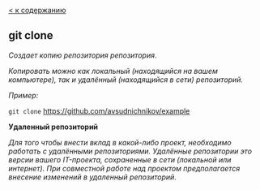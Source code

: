 [< к содержанию](./readme.md) 

## git clone
*Создает копию репозитория репозитория*.

*Копировать можно как локальный (находящийся на вашем компьютере), так и удалённый (находящийся в сети) репозиторий.*

*Пример:*

`git clone` https://github.com/avsudnichnikov/example

**Удаленный репозиторий**

*Для того чтобы внести вклад в какой-либо проект, необходимо работать с удалёнными репозиториями. Удалённые репозитории это версии вашего IT-проекта, сохраненные в сети (локальной или интернет). При совместной работе над проектом предполагается внесение изменений в удаленный репозиторий.*
